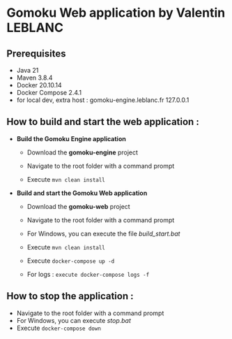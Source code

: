 # Gomoku Web application by  Valentin LEBLANC

## Prerequisites
- Java 21
- Maven 3.8.4
- Docker 20.10.14
- Docker Compose 2.4.1
- for local dev, extra host : gomoku-engine.leblanc.fr 127.0.0.1

## How to build and start the web application :

- **Build the Gomoku Engine application**

  - Download the **gomoku-engine** project

  - Navigate to the root folder with a command prompt

  - Execute `mvn clean install`

- **Build and start the Gomoku Web application**

  - Download the **gomoku-web** project

  - Navigate to the root folder with a command prompt

  - For Windows, you can execute the file *build_start.bat*

  - Execute `mvn clean install`

  - Execute `docker-compose up -d`

  - For logs : `execute docker-compose logs -f`


## How to stop the application :

- Navigate to the root folder with a command prompt
- For Windows, you can execute *stop.bat*
- Execute `docker-compose down`